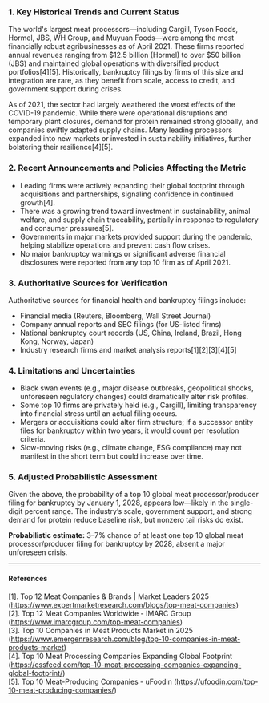 ### 1. Key Historical Trends and Current Status

The world's largest meat processors—including Cargill, Tyson Foods, Hormel, JBS, WH Group, and Muyuan Foods—were among the most financially robust agribusinesses as of April 2021. These firms reported annual revenues ranging from $12.5 billion (Hormel) to over $50 billion (JBS) and maintained global operations with diversified product portfolios[4][5]. Historically, bankruptcy filings by firms of this size and integration are rare, as they benefit from scale, access to credit, and government support during crises.

As of 2021, the sector had largely weathered the worst effects of the COVID-19 pandemic. While there were operational disruptions and temporary plant closures, demand for protein remained strong globally, and companies swiftly adapted supply chains. Many leading processors expanded into new markets or invested in sustainability initiatives, further bolstering their resilience[4][5].

### 2. Recent Announcements and Policies Affecting the Metric

- Leading firms were actively expanding their global footprint through acquisitions and partnerships, signaling confidence in continued growth[4].
- There was a growing trend toward investment in sustainability, animal welfare, and supply chain traceability, partially in response to regulatory and consumer pressures[5].
- Governments in major markets provided support during the pandemic, helping stabilize operations and prevent cash flow crises.
- No major bankruptcy warnings or significant adverse financial disclosures were reported from any top 10 firm as of April 2021.

### 3. Authoritative Sources for Verification

Authoritative sources for financial health and bankruptcy filings include:
- Financial media (Reuters, Bloomberg, Wall Street Journal)
- Company annual reports and SEC filings (for US-listed firms)
- National bankruptcy court records (US, China, Ireland, Brazil, Hong Kong, Norway, Japan)
- Industry research firms and market analysis reports[1][2][3][4][5]

### 4. Limitations and Uncertainties

- Black swan events (e.g., major disease outbreaks, geopolitical shocks, unforeseen regulatory changes) could dramatically alter risk profiles.
- Some top 10 firms are privately held (e.g., Cargill), limiting transparency into financial stress until an actual filing occurs.
- Mergers or acquisitions could alter firm structure; if a successor entity files for bankruptcy within two years, it would count per resolution criteria.
- Slow-moving risks (e.g., climate change, ESG compliance) may not manifest in the short term but could increase over time.

### 5. Adjusted Probabilistic Assessment

Given the above, the probability of a top 10 global meat processor/producer filing for bankruptcy by January 1, 2028, appears low—likely in the single-digit percent range. The industry’s scale, government support, and strong demand for protein reduce baseline risk, but nonzero tail risks do exist.

**Probabilistic estimate:** 3–7% chance of at least one top 10 global meat processor/producer filing for bankruptcy by 2028, absent a major unforeseen crisis.

---

#### References

[1]. Top 12 Meat Companies & Brands | Market Leaders 2025 (https://www.expertmarketresearch.com/blogs/top-meat-companies)  
[2]. Top 12 Meat Companies Worldwide - IMARC Group (https://www.imarcgroup.com/top-meat-companies)  
[3]. Top 10 Companies in Meat Products Market in 2025 (https://www.emergenresearch.com/blog/top-10-companies-in-meat-products-market)  
[4]. Top 10 Meat Processing Companies Expanding Global Footprint (https://essfeed.com/top-10-meat-processing-companies-expanding-global-footprint/)  
[5]. Top 10 Meat-Producing Companies - uFoodin (https://ufoodin.com/top-10-meat-producing-companies/)